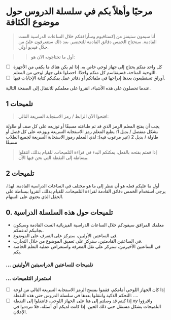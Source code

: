 # مرحبًا وأهلاً بكم في سلسلة الدروس حول موضوع الكثافة

> أنا سيمون ستيفنز من إكستافيوم وسأرافقكم خلال الساعات الدراسية الست القادمة. سنحتاج الخمس دقائق القادمة للتحضير. بعد ذلك ستتعرفون عليّ من خلال فيديو أولي.

>> أول ما تحتاجونه الآن هو:

- [ ] كل واحد منكم يحتاج إلى جهاز لوحي خاص به. إذا لم يكن هناك ما يكفي من الأجهزة اللوحية المتاحة، فسيتقاسم كل منكم واحدًا. احصلوا على جهاز لوحي من المعلم.
- [ ] أوراق تستطيعون بعدها إدراجها في ملفاتكم أو دفاتر عمل يمكنكم كتابة الإجابات فيها.

عندما تحصلون على هذه الأشياء، انقروا على معلمكم للانتقال إلى الصفحة التالية.

## تلميحات 1
> افتحوا الآن الرابط / رمز الاستجابة السريعة التالي:

يجب أن يفتح المعلم الرمز الذي قد تم طباعته مسبقًا أو توزيعه على كل صف أو طاولة بشكل منفصل / بديل 1: يطبع المعلم رمز الاستجابة السريعة ويوزعه على كل فصل أو طاولة / بديل 2 (غير مرغوب فيه): لدي المعلم رموز الاستجابة السريعة لجميع الطلاب مسبقًا

> إذا قمتم بفتحه بالفعل، يمكنكم البدء في قراءة التلميحات. للقيام بذلك، انتقلوا ببساطة إلى النقطة التي نحن فيها الآن.

## تلميحات 2

أول ما عليكم فعله هو أن ننظر إلى ما هو مختلف في الساعات الدراسية القادمة. لهذا، يرجى استخدام الخمس دقائق القادمة لقراءة التلميحات. للقيام بذلك، انقروا ببساطة على الحقل الذي يحتوي على السهام.

## 0. تلميحات حول هذه السلسلة الدراسية

- معلمك المرافق سيقودكم خلال الساعات الدراسية الفيزيائية الست القادمة وسيكون بجانبكم لدعمكم.
- في الساعتين الأوليين، سنركز على التعرف على الموضوع.
- في الساعتين القادمتين، سنركز على تعميق الموضوع من خلال التجارب.
- في الساعتين الأخيرتين، سنركز على نقل المعرفة واستعراض عملية التعلم الخاصة بكم.

### ... تلميحات للساعتين الدراسيتين الأوليتين

 

### ... استمرار التلميحات

- [ ] إذا كان الجهاز اللوحي أمامكم، فقموا بمسح الرمز الاستجابة السريعة التالي من لوحة التحكم الذكية وانتقلوا بعدها في سلسلة الدروس حتى هذه النقطة: .... 
- [ ] إذا كنتم قد وصلتم إلى هنا على الجهاز اللوحي، فانتقلوا إلى النقطة _xy_ واقرؤوا التلميحات بشكل مستقل حتى ذلك الحين. إذا كانت لديكم أي أسئلة، فلا تترددوا في الإعلان.
